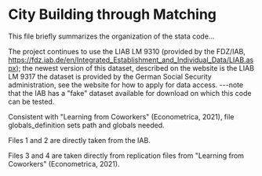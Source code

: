# City Building through Matching
This file briefly summarizes the organization of the stata code...

The project continues to use the LIAB LM 9310 (provided by the FDZ/IAB, https://fdz.iab.de/en/Integrated_Establishment_and_Individual_Data/LIAB.aspx); 
		the newest version of this dataset, described on the website is the LIAB LM 9317
		the dataset is provided by the German Social Security administration, see the website for how to apply for data access.
		---note that the IAB has a "fake" dataset available for download on which this code can be tested.

Consistent with "Learning from Coworkers" (Econometrica, 2021), file globals_definition sets path and globals needed. 


Files 1 and 2 are directly taken from the IAB.

Files 3 and 4 are taken directly from replication files from "Learning from Coworkers" (Econometrica, 2021).

